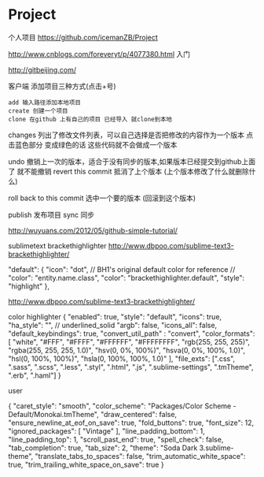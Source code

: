 # Project
个人项目
https://github.com/icemanZB/Project

http://www.cnblogs.com/foreveryt/p/4077380.html 入门

http://gitbeijing.com/

客户端 添加项目三种方式(点击+号)

	add 输入路径添加本地项目
	create 创建一个项目
	clone 在github 上有自己的项目 已经导入 就clone到本地

changes 列出了修改文件列表，可以自己选择是否把修改的内容作为一个版本
	点击蓝色部分 变成绿色的话 这些代码就不会做成一个版本

undo 撤销上一次的版本，适合于没有同步的版本,如果版本已经提交到github上面了 就不能撤销
revert this commit 抵消了上个版本 (上个版本修改了什么就删除什么)

roll back to this commit 选中一个要的版本 (回滚到这个版本)

publish 发布项目
sync 同步

http://wuyuans.com/2012/05/github-simple-tutorial/

sublimetext brackethighlighter
http://www.dbpoo.com/sublime-text3-brackethighlighter/

"default": {
            "icon": "dot",
            // BH1's original default color for reference
            // "color": "entity.name.class",
            "color": "brackethighlighter.default",
            "style": "highlight"
        },


http://www.dbpoo.com/sublime-text3-brackethighlighter/


color highlighter
{
    "enabled": true,
    "style": "default",
    "icons": true,
    "ha_style": "",  // underlined_solid
    "argb": false,
    "icons_all": false,
    "default_keybindings": true,
    "convert_util_path" : "convert",
    "color_formats": [
        "white",
        "#FFF", "#FFFF", "#FFFFFF", "#FFFFFFFF",
        "rgb(255, 255, 255)",
        "rgba(255, 255, 255, 1.0)",
        "hsv(0, 0%, 100%)",
        "hsva(0, 0%, 100%, 1.0)",
        "hsl(0, 100%, 100%)",
        "hsla(0, 100%, 100%, 1.0)"
    ],
    "file_exts": [".css", ".sass", ".scss", ".less", ".styl", ".html", ".js", ".sublime-settings", ".tmTheme", ".erb", ".haml"]
}

user

{
	"caret_style": "smooth",
	"color_scheme": "Packages/Color Scheme - Default/Monokai.tmTheme",
	"draw_centered": false,
	"ensure_newline_at_eof_on_save": true,
	"fold_buttons": true,
	"font_size": 12,
	"ignored_packages":
	[
		"Vintage"
	],
	"line_padding_bottom": 1,
	"line_padding_top": 1,
	"scroll_past_end": true,
	"spell_check": false,
	"tab_completion": true,
	"tab_size": 2,
	"theme": "Soda Dark 3.sublime-theme",
	"translate_tabs_to_spaces": false,
	"trim_automatic_white_space": true,
	"trim_trailing_white_space_on_save": true
}
